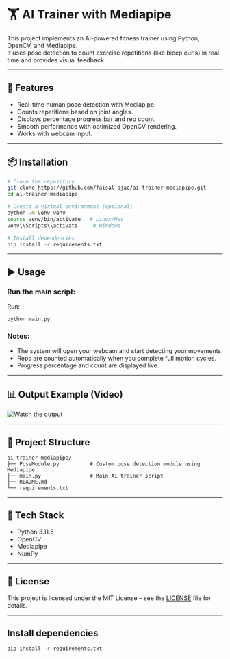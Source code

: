 # 🏋️ AI Trainer with Mediapipe

This project implements an AI-powered fitness trainer using Python, OpenCV, and Mediapipe.  
It uses pose detection to count exercise repetitions (like bicep curls) in real time and provides visual feedback.

---

## 🚀 Features
- Real-time human pose detection with Mediapipe.
- Counts repetitions based on joint angles.
- Displays percentage progress bar and rep count.
- Smooth performance with optimized OpenCV rendering.
- Works with webcam input.

---

## 📦 Installation

```bash
# Clone the repository
git clone https://github.com/faisal-ajao/ai-trainer-mediapipe.git
cd ai-trainer-mediapipe

# Create a virtual environment (optional)
python -m venv venv
source venv/bin/activate   # Linux/Mac
venv\\Scripts\\activate     # Windows

# Install dependencies
pip install -r requirements.txt
```

---

## ▶️ Usage

### Run the main script:
Run:
```
python main.py
```
### Notes:
- The system will open your webcam and start detecting your movements.
- Reps are counted automatically when you complete full motion cycles.
- Progress percentage and count are displayed live.

---

## 📊 Output Example (Video)
[![Watch the output](https://img.youtube.com/vi/LrVoDBY68iU/hqdefault.jpg)](https://youtu.be/LrVoDBY68iU?feature=shared)

---

## 📂 Project Structure
```
ai-trainer-mediapipe/
├── PoseModule.py          # Custom pose detection module using Mediapipe
├── main.py                # Main AI trainer script
├── README.md
└── requirements.txt
```

---

## 🧠 Tech Stack
- Python 3.11.5
- OpenCV
- Mediapipe
- NumPy

---

## 📜 License
This project is licensed under the MIT License – see the [LICENSE](LICENSE) file for details.

---

## Install dependencies
```bash
pip install -r requirements.txt
```
